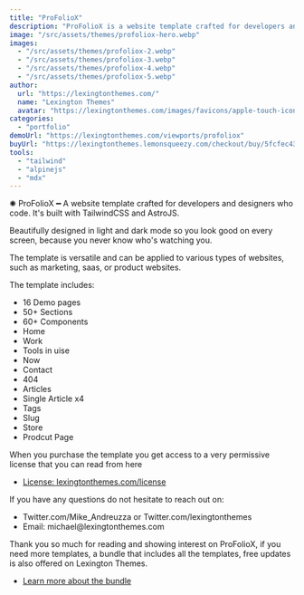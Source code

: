 ```yaml
---
title: "ProFolioX"
description: "ProFolioX is a website template crafted for developers and designers who code."
image: "/src/assets/themes/profoliox-hero.webp"
images:
  - "/src/assets/themes/profoliox-2.webp"
  - "/src/assets/themes/profoliox-3.webp"
  - "/src/assets/themes/profoliox-4.webp"
  - "/src/assets/themes/profoliox-5.webp"
author:
  url: "https://lexingtonthemes.com/"
  name: "Lexington Themes"
  avatar: "https://lexingtonthemes.com/images/favicons/apple-touch-icon.png"
categories:
  - "portfolio"
demoUrl: "https://lexingtonthemes.com/viewports/profoliox"
buyUrl: "https://lexingtonthemes.lemonsqueezy.com/checkout/buy/5fcfec43-356f-4f81-9a20-90d9539ed9b0"
tools:
  - "tailwind"
  - "alpinejs"
  - "mdx"
---
```


<p>
  ✺ ProFolioX ━ A website template crafted for developers and designers who code. It's built
  with TailwindCSS and AstroJS.
</p>
<p>
  Beautifully designed in light and dark mode so you look good on every screen, because you never
  know who's watching you.
</p>
<p>
  The template is versatile and can be applied to various types of websites, such as marketing,
  saas, or product websites.
</p>
<p>The template includes:</p>
<ul>
<li><span style="color: var(--tw-prose-bold);">16 Demo pages</span></li>
  <li><span style="color: var(--tw-prose-bold);">50+ Sections</span></li>
  <li><span style="color: var(--tw-prose-bold);">60+ Components</span></li>
  <li>Home</li>
  <li>Work</li>
  <li>Tools in uise</li>
  <li>Now</li>
  <li>Contact</li>
  <li>404</li>
  <li>Articles</li>
  <li>Single Article x4</li>
  <li>Tags</li>
  <li>Slug</li>
  <li>Store</li>
  <li>Prodcut Page</li>
</ul>

<p>
  When you purchase the template you get access to a very permissive license that you can read from
  here
</p>
<ul>
  <li><a href="https://lexingtonthemes.com/license/">License: lexingtonthemes.com/license</a></li>
</ul>
<p>If you have any questions do not hesitate to reach out on:</p>
<ul>
  <li>Twitter.com/Mike_Andreuzza or Twitter.com/lexingtonthemes</li>
  <li>Email: michael@lexingtonthemes.com</li>
</ul>
<p>
  Thank you so much for reading and showing interest on ProFolioX, if you need more templates, a
  bundle that includes all the templates, free updates is also offered on Lexington Themes.
</p>
<ul>
  <li><a href="https://lexingtonthemes.com/pricing/">Learn more about the bundle</a></li>
</ul>
